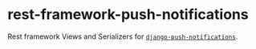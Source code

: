 # rest-framework-push-notifications

Rest framework Views and Serializers for [`django-push-notifications`](https://github.com/jleclanche/django-push-notifications).
